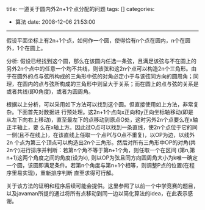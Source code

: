 title: 一道关于圆内外2n+1个点分配的问题
tags: []
categories:
  - 算法
date: 2008-12-06 21:53:00
---
假设平面坐标上有2n+1个点，如何作一个圆，使得恰有n个点在圆内，n个在圆外，1个在圆上。  

分析: 假设已经找到这个圆，那么在该圆内任选一条弦，且满足该弦与不在圆上的另外2n个点中的任意一个均不共线，则该弦和这2n个点可以构造2n个三角形。由于在圆外的点与弦所构成的三角形中弦的对角必定小于与该弦同方向的圆周角；同理，在圆内的点与弦所构成的三角形中则呈大于关系；而在圆上的点与弦的关系是或者共线(即0角度)，或者为圆周角。

根据以上分析，可以采用如下方法可以找到这个圆。但直接使用如上方法，非常复杂。下面首先对数据进 行预处理。这2n+1个点向x正向和y正向坐标轴移动(即是从左下向右上移动)，直至最左下的点移动到原点O处，这时另外2n个点要么在x轴正半轴上，要 么在x轴上方。因此过O点可以找到一条直线，使2n个点位于它的同一侧(且不在线上)，在该直线上任取一个点P(与O点不重复)，以OP为边，以线外2n 个点为第三个顶点可以构造出2n个三角形。然后对所有三角形中OP的对角(共2n个)进行排序并判断：若第n个角不等于第n+1个角，则任取一个在区间 (第n,第n+1)这两个角度之间的角度(设为k), 则以OP为弦且同方向圆周角大小为k唯一确定一个圆，该圆即满足条件。若第n个角度与第n+1个相等，则调整P点的位置(在程序里易实现)，重新排序判断 直至求得可行解。

关于该方法的证明和程序后续可能会提供。这里参照了以前一个中学竞赛的题目，以及javaman所提的通过将所有点移动到同一边以简化算法的idea，在此表示感谢。